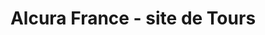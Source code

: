 ---
title: "Alcura France - site de Tours"
url: /sorigny/alcura-france-site-de-tours/
shop: approvisionnement médical
---